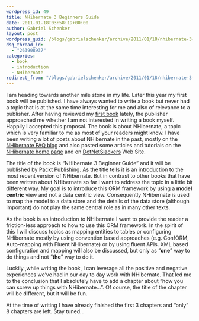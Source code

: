```yaml
---
wordpress_id: 49
title: NHibernate 3 Beginners Guide
date: 2011-01-18T03:58:19+00:00
author: Gabriel Schenker
layout: post
wordpress_guid: /blogs/gabrielschenker/archive/2011/01/18/nhibernate-3-beginners-guide.aspx
dsq_thread_id:
  - "263908937"
categories:
  - book
  - introduction
  - NHibernate
redirect_from: "/blogs/gabrielschenker/archive/2011/01/18/nhibernate-3-beginners-guide.aspx/"
---
```

I am heading towards another mile stone in my life. Later this year my first book will be published. I have always wanted to write a book but never had a topic that is at the same time interesting for me and also of relevance to a publisher. After having reviewed my [first book](https://www.packtpub.com/nhibernate-3-0-cookbook/book) lately, the publisher approached me whether I am not interested in writing a book myself. Happily I accepted this proposal. The book is about NHibernate, a topic which is very familiar to me as most of your readers might know. I have been writing a lot of posts about NHibernate in the past, mostly on the [NHibernate FAQ blog](http://blogs.hibernatingrhinos.com/nhibernate/Default.aspx) and also posted some articles and tutorials on the [NHibernate home page](http://nhforge.org/Default.aspx) and on [DotNetSlackers](http://dotnetslackers.com/articles/ado_net/Your-very-first-NHibernate-application-Part-1.aspx) Web Site.

The title of the book is “NHibernate 3 Beginner Guide” and it will be published by [Packt Publishing](http://www.packtpub.com/). As the title tells it is an introduction to the most recent version of NHibernate. But in contrast to other books that have been written about NHibernate so far I want to address the topic in a little bit different way. My goal is to introduce this ORM framework by using a **model centric** view and not a data centric view. Consequently NHibernate is used to map the model to a data store and the details of the data store (although important) do not play the same central role as in many other texts.

As the book is an introduction to NHibernate I want to provide the reader a friction-less approach to how to use this ORM framework. In the spirit of this I will discuss topics as mapping entities to tables or configuring NHibernate mostly by using convention based approaches (e.g. ConfORM, Auto-mapping with Fluent NHibernate) or by using fluent APIs. XML based configuration and mapping will also be discussed, but only as “**one**” way to do things and not “**the**” way to do it.

Luckily ,while writing the book, I can leverage all the positive and negative experiences we’ve had in our day to day work with NHibernate. That led me to the conclusion that I absolutely have to add a chapter about “how you can screw up things with NHibernate…”. Of course, the title of the chapter will be different, but it will be fun.

At the time of writing I have already finished the first 3 chapters and “only” 8 chapters are left. Stay tuned…